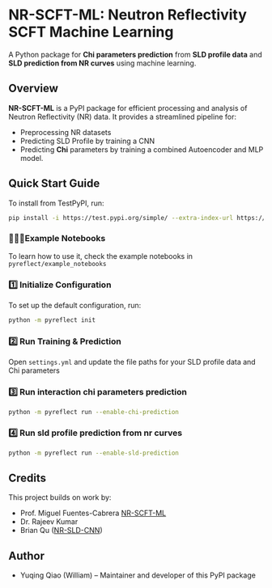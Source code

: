# **NR-SCFT-ML: Neutron Reflectivity SCFT Machine Learning**
A Python package for **Chi parameters prediction** from **SLD profile data** and **SLD prediction from NR curves** using machine learning.

## **Overview**
**NR-SCFT-ML** is a PyPI package for efficient processing and analysis of Neutron Reflectivity (NR) data. It provides a streamlined pipeline for:

- Preprocessing NR datasets  
- Predicting SLD Profile by training a CNN
- Predicting **Chi** parameters by training a combined Autoencoder and MLP model.

## **Quick Start Guide**
To install from TestPyPI, run:
```bash
pip install -i https://test.pypi.org/simple/ --extra-index-url https://pypi.org/simple pyreflect==1.1.7
```
### 🧑🏻‍💻Example Notebooks ###
To learn how to use it, check the example notebooks in `pyreflect/example_notebooks`  

### **1️⃣ Initialize Configuration**
To set up the default configuration, run:

```bash
python -m pyreflect init
```  
### **2️⃣ Run Training & Prediction**
Open `settings.yml` and update the file paths for your SLD profile data and Chi parameters

### **3️⃣ Run interaction chi parameters prediction**
```bash
python -m pyreflect run --enable-chi-prediction
```

### **4️⃣ Run sld profile prediction from nr curves**
```bash
python -m pyreflect run --enable-sld-prediction
```

## Credits

This project builds on work by:
- Prof. Miguel Fuentes-Cabrera [NR-SCFT-ML](https://github.com/miguel-fc/NR-SCFT-ML)
- Dr. Rajeev Kumar
- Brian Qu ([NR-SLD-CNN](https://github.com/BBQ591/NR-SLD-CNN))

## Author

- Yuqing Qiao (William) – Maintainer and developer of this PyPI package

